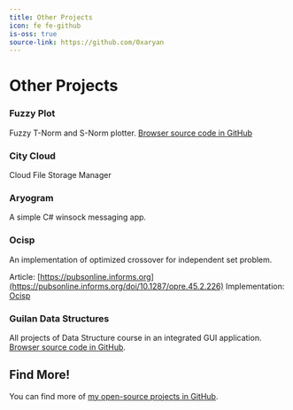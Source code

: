 ```yaml
---
title: Other Projects
icon: fe fe-github
is-oss: true
source-link: https://github.com/0xaryan
---
```

# Other Projects

### Fuzzy Plot
Fuzzy T-Norm and S-Norm plotter. [Browser source code in GitHub](https://0xaryan.github.io/FuzzyOperators)

### City Cloud
Cloud File Storage Manager

### Aryogram
A simple C# winsock messaging app.

### Ocisp
An implementation of optimized crossover for independent set problem.

Article: [https://pubsonline.informs.org](https://pubsonline.informs.org/doi/10.1287/opre.45.2.226)
Implementation: [Ocisp](https://github.com/0xaryan/Ocisp)

### Guilan Data Structures
All projects of Data Structure course in an integrated GUI application. [Browser source code in GitHub](https://github.com/0xaryan/GuilanDataStructures).


## Find More!
You can find more of [my open-source projects in GitHub](https://github.com/0xaryan).